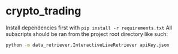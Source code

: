 # crypto_trading

Install dependencies first with `pip install -r requirements.txt`
All subscripts should be ran from the project root directory like such:

```bash
python -m data_retriever.InteractiveLiveRetriever apiKey.json
```

